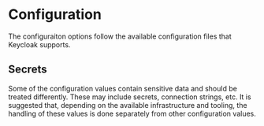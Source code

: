 # Configuration

The configuraiton options follow the available configuration files that Keycloak supports.

## Secrets

Some of the configuration values contain sensitive data and should be treated differently. These may include secrets, connection strings, etc. It is suggested that, depending on the available infrastructure and tooling, the handling of these values is done separately from other configuration values.

